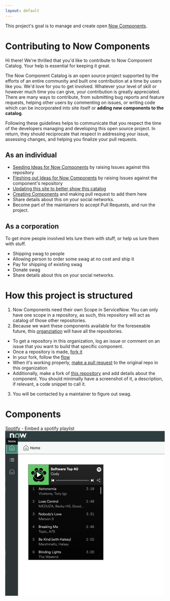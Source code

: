 ```yaml
---
layout: default
---
```


This project's goal is to manage and create open [Now Components](https://docs.servicenow.com/bundle/orlando-servicenow-platform/page/build/components/task/develop-component.html).  

# Contributing to Now Components

Hi there! We're thrilled that you'd like to contribute to Now Component Catalog. Your help is essential for keeping it great.

The Now Component Catalog is an open source project supported by the efforts of an entire community and built one contribution at a time by users like you. We'd love for you to get involved. Whatever your level of skill or however much time you can give, your contribution is greatly appreciated. There are many ways to contribute, from submitting bug reports and feature requests, helping other users by commenting on issues, or writing code which can be incorporated into site itself or **adding new components to the catalog**.

Following these guidelines helps to communicate that you respect the time of the developers managing and developing this open source project. In return, they should reciprocate that respect in addressing your issue, assessing changes, and helping you finalize your pull requests.

## As an individual

- [Seeding Ideas for Now Components](https://github.com/NowComponents/nowcomponents.github.io/issues) by raising Issues against this repository
- [Fleshing out Ideas for Now Components](https://github.com/NowComponents) by raising Issues against the component's repository
- [Updating this site to better show this catalog](https://github.com/NowComponents/nowcomponents.github.io/pulls)
- [Creating Components](https://developer.servicenow.com/dev.do#!/reference/now-experience/paris/cli/getting-started) and making pull request to add them here
- Share details about this on your social networks.
- Become part of the maintainers to accept Pull Requests, and run the project.


## As a corporation

To get more people involved lets lure them with stuff, or help us lure them with stuff.

- Shipping swag to people
- Allowing person to order some swag at no cost and ship it
- Pay for shipping of existing swag
- Donate swag
- Share details about this on your social networks.


# How this project is structured

1.  Now Components need their own Scope in ServiceNow.  You can only have one scope in a repository, as such, this repository will act as catalog of those other repositories.
2.  Because we want these components available for the foreseeable future, this [organziation](https://github.com/nowcomponents) will have all the repositories.  
  - To get a repository in this organization, log an issue or comment on an issue that you want to build that specific component.
  - Once a repository is made, [fork it](https://guides.github.com/activities/forking/)
  - In your fork, follow the [flow](https://guides.github.com/introduction/flow/)
  - When it's working properly, [make a pull request](https://guides.github.com/activities/forking/#making-a-pull-request) to the original repo in this organization
  - Additionally, make a fork of [this repository](https://github.com/NowComponents/nowcomponents.github.io) and add details about the component.  You should minimally have a screenshot of it, a description, if relevant, a code snippet to call it.
3.  You will be contacted by a maintainer to figure out swag.

# Components
[Spotify](https://github.com/NowComponents/spotify) - Embed a spotify playlist
![Spotify](/Spotify.png)
